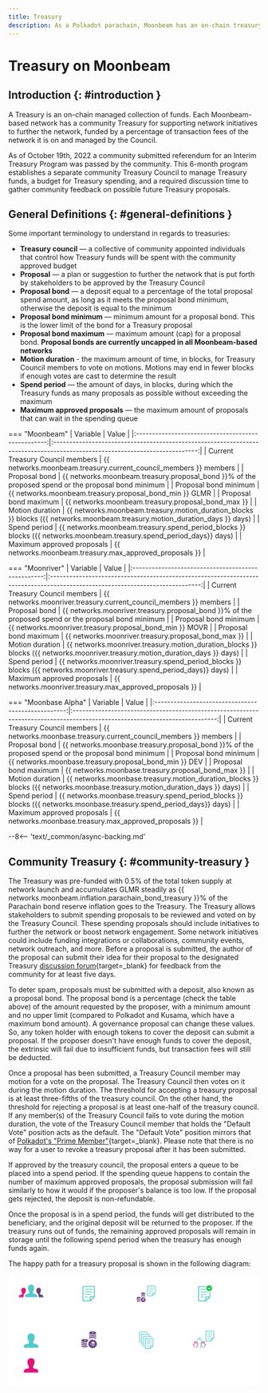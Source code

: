 ```yaml
---
title: Treasury
description: As a Polkadot parachain, Moonbeam has an on-chain treasury controlled by council members, enabling stakeholders to submit proposals to further the network.
---
```


# Treasury on Moonbeam

## Introduction {: #introduction }

A Treasury is an on-chain managed collection of funds. Each Moonbeam-based network has a community Treasury for supporting network initiatives to further the network, funded by a percentage of transaction fees of the network it is on and managed by the Council.

As of October 19th, 2022 a community submitted referendum for an Interim Treasury Program was passed by the community. This 6-month program establishes a separate community Treasury Council to manage Treasury funds, a budget for Treasury spending, and a required discussion time to gather community feedback on possible future Treasury proposals.

## General Definitions {: #general-definitions }

Some important terminology to understand in regards to treasuries:

- **Treasury council** — a collective of community appointed individuals that control how Treasury funds will be spent with the community approved budget
- **Proposal** — a plan or suggestion to further the network that is put forth by stakeholders to be approved by the Treasury Council
- **Proposal bond** — a deposit equal to a percentage of the total proposal spend amount, as long as it meets the proposal bond minimum, otherwise the deposit is equal to the minimum
- **Proposal bond minimum** — minimum amount for a proposal bond. This is the lower limit of the bond for a Treasury proposal
- **Proposal bond maximum** — maximum amount (cap) for a proposal bond. **Proposal bonds are currently uncapped in all Moonbeam-based networks**
- **Motion duration** - the maximum amount of time, in blocks, for Treasury Council members to vote on motions. Motions may end in fewer blocks if enough votes are cast to determine the result
- **Spend period** — the amount of days, in blocks, during which the Treasury funds as many proposals as possible without exceeding the maximum
- **Maximum approved proposals** — the maximum amount of proposals that can wait in the spending queue

=== "Moonbeam"
    |                      Variable                      |                                                            Value                                                            |
    |:--------------------------------------------------:|:---------------------------------------------------------------------------------------------------------------------------:|
    |          Current Treasury Council members          |                              {{ networks.moonbeam.treasury.current_council_members }} members                               |
    |                   Proposal bond                    |             {{ networks.moonbeam.treasury.proposal_bond }}% of the proposed spend or the proposal bond minimum              |
    |               Proposal bond minimum                |                                   {{ networks.moonbeam.treasury.proposal_bond_min }} GLMR                                   |
    |               Proposal bond maximum                |                                     {{ networks.moonbeam.treasury.proposal_bond_max }}                                      |
    |                  Motion duration                   | {{ networks.moonbeam.treasury.motion_duration_blocks }} blocks ({{ networks.moonbeam.treasury.motion_duration_days }} days) |
    |                    Spend period                    |    {{ networks.moonbeam.treasury.spend_period_blocks }} blocks ({{ networks.moonbeam.treasury.spend_period_days}} days)     |
    |             Maximum approved proposals             |                                   {{ networks.moonbeam.treasury.max_approved_proposals }}                                   |

=== "Moonriver"
    |                      Variable                      |                                                             Value                                                             |
    |:--------------------------------------------------:|:-----------------------------------------------------------------------------------------------------------------------------:|
    |          Current Treasury Council members          |                               {{ networks.moonriver.treasury.current_council_members }} members                               |
    |                   Proposal bond                    |                 {{ networks.moonriver.treasury.proposal_bond }}% of the proposed spend or the proposal bond minimum                  |
    |               Proposal bond minimum                |                                   {{ networks.moonriver.treasury.proposal_bond_min }} MOVR                                    |
    |               Proposal bond maximum                |                                      {{ networks.moonriver.treasury.proposal_bond_max }}                                      |
    |                  Motion duration                   | {{ networks.moonriver.treasury.motion_duration_blocks }} blocks ({{ networks.moonriver.treasury.motion_duration_days }} days) |
    |                    Spend period                    |    {{ networks.moonriver.treasury.spend_period_blocks }} blocks ({{ networks.moonriver.treasury.spend_period_days}} days)     |
    |             Maximum approved proposals             |                                   {{ networks.moonriver.treasury.max_approved_proposals }}                                    |

=== "Moonbase Alpha"
    |                      Variable                      |                                                            Value                                                            |
    |:--------------------------------------------------:|:---------------------------------------------------------------------------------------------------------------------------:|
    |          Current Treasury Council members          |                              {{ networks.moonbase.treasury.current_council_members }} members                               |
    |                   Proposal bond                    |             {{ networks.moonbase.treasury.proposal_bond }}% of the proposed spend or the proposal bond minimum              |
    |               Proposal bond minimum                |                                   {{ networks.moonbase.treasury.proposal_bond_min }} DEV                                    |
    |               Proposal bond maximum                |                                     {{ networks.moonbase.treasury.proposal_bond_max }}                                      |
    |                  Motion duration                   | {{ networks.moonbase.treasury.motion_duration_blocks }} blocks ({{ networks.moonbase.treasury.motion_duration_days }} days) |
    |                    Spend period                    |    {{ networks.moonbase.treasury.spend_period_blocks }} blocks ({{ networks.moonbase.treasury.spend_period_days}} days)     |
    |             Maximum approved proposals             |                                   {{ networks.moonbase.treasury.max_approved_proposals }}                                   |

--8<-- 'text/_common/async-backing.md'

## Community Treasury {: #community-treasury }

The Treasury was pre-funded with 0.5% of the total token supply at network launch and accumulates GLMR steadily as {{ networks.moonbeam.inflation.parachain_bond_treasury }}% of the Parachain bond reserve inflation goes to the Treasury. The Treasury allows stakeholders to submit spending proposals to be reviewed and voted on by the Treasury Council. These spending proposals should include initiatives to further the network or boost network engagement. Some network initiatives could include funding integrations or collaborations, community events, network outreach, and more. Before a proposal is submitted, the author of the proposal can submit their idea for their proposal to the designated Treasury [discussion forum](https://forum.moonbeam.network){target=\_blank} for feedback from the community for at least five days.

To deter spam, proposals must be submitted with a deposit, also known as a proposal bond. The proposal bond is a percentage (check the table above) of the amount requested by the proposer, with a minimum amount and no upper limit (compared to Polkadot and Kusama, which have a maximum bond amount). A governance proposal can change these values. So, any token holder with enough tokens to cover the deposit can submit a proposal. If the proposer doesn't have enough funds to cover the deposit, the extrinsic will fail due to insufficient funds, but transaction fees will still be deducted.

Once a proposal has been submitted, a Treasury Council member may motion for a vote on the proposal. The Treasury Council then votes on it during the motion duration. The threshold for accepting a treasury proposal is at least three-fifths of the treasury council. On the other hand, the threshold for rejecting a proposal is at least one-half of the treasury council. If any member(s) of the Treasury Council fails to vote during the motion duration, the vote of the Treasury Council member that holds the "Default Vote" position acts as the default. The "Default Vote" position mirrors that of [Polkadot's "Prime Member"](https://wiki.polkadot.network/docs/learn/learn-governance#prime-members){target=\_blank}. Please note that there is no way for a user to revoke a treasury proposal after it has been submitted.

If approved by the treasury council, the proposal enters a queue to be placed into a spend period. If the spending queue happens to contain the number of maximum approved proposals, the proposal submission will fail similarly to how it would if the proposer's balance is too low. If the proposal gets rejected, the deposit is non-refundable.

Once the proposal is in a spend period, the funds will get distributed to the beneficiary, and the original deposit will be returned to the proposer. If the treasury runs out of funds, the remaining approved proposals will remain in storage until the following spend period when the treasury has enough funds again.

The happy path for a treasury proposal is shown in the following diagram:

![Treasury Proposal Happy Path Diagram](/images/learn/features/treasury/treasury-proposal-roadmap.webp)
